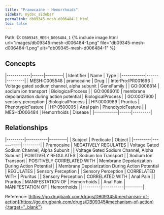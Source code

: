 ```yaml
---
title: "Pramocaine - Hemorrhoids"
sidebar: mydoc_sidebar
permalink: db09345-mesh-d006484-1.html
toc: false 
---
```



Path ID: `DB09345_MESH_D006484_1`
{% include image.html url="images/db09345-mesh-d006484-1.png" file="db09345-mesh-d006484-1.png" alt="db09345-mesh-d006484-1" %}

## Concepts

|------------|------|---------|
| Identifier | Name | Type    |
|------------|------|---------|
| MESH:C005548 | pramocaine | Drug |
| InterPro:IPR001696 | Voltage gated sodium channel, alpha subunit | GeneFamily |
| GO:0006814 | sodium ion transport | BiologicalProcess |
| GO:0086010 | membrane depolarization during action potential | BiologicalProcess |
| GO:0007600 | sensory perception | BiologicalProcess |
| HP:0000989 | Pruritus | PhenotypicFeature |
| HP:0500005 | Anal pain | PhenotypicFeature |
| MESH:D006484 | Hemorrhoids | Disease |
|------------|------|---------|

## Relationships

|---------|-----------|---------|
| Subject | Predicate | Object  |
|---------|-----------|---------|
| Pramocaine | NEGATIVELY REGULATES | Voltage Gated Sodium Channel, Alpha Subunit |
| Voltage Gated Sodium Channel, Alpha Subunit | POSITIVELY REGULATES | Sodium Ion Transport |
| Sodium Ion Transport | POSITIVELY CORRELATED WITH | Membrane Depolarization During Action Potential |
| Membrane Depolarization During Action Potential | REGULATES | Sensory Perception |
| Sensory Perception | CORRELATED WITH | Pruritus |
| Sensory Perception | CORRELATED WITH | Anal Pain |
| Pruritus | MANIFESTATION OF | Hemorrhoids |
| Anal Pain | MANIFESTATION OF | Hemorrhoids |
|---------|-----------|---------|

Reference: [https://go.drugbank.com/drugs/DB09345#mechanism-of-action](https://go.drugbank.com/drugs/DB09345#mechanism-of-action){:target="_blank"}
